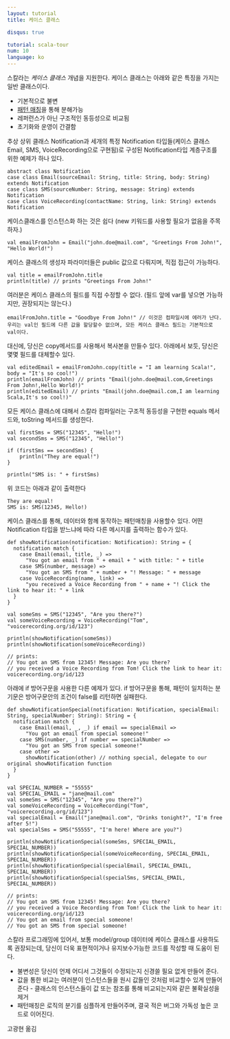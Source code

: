 ```yaml
---
layout: tutorial
title: 케이스 클래스

disqus: true

tutorial: scala-tour
num: 10
language: ko
---
```


스칼라는 _케이스 클래스_ 개념을 지원한다. 케이스 클래스는 아래와 같은 특징을 가지는 일반 클래스이다.

* 기본적으로 불변
* [패턴 매칭](pattern-matching.html)을 통해 분해가능
* 레퍼런스가 아닌 구조적인 동등성으로 비교됨
* 초기화와 운영이 간결함

추상 상위 클래스 Notification과 세개의 특정 Notification 타입들(케이스 클래스 Email, SMS, VoiceRecording으로 구현됨)로 구성된 Notification타입 계층구조를 위한 예제가 하나 있다.

    abstract class Notification
    case class Email(sourceEmail: String, title: String, body: String) extends Notification
    case class SMS(sourceNumber: String, message: String) extends Notification
    case class VoiceRecording(contactName: String, link: String) extends Notification

케이스클래스를 인스턴스화 하는 것은 쉽다 (new 키워드를 사용할 필요가 없음을 주목하자.)

    val emailFromJohn = Email("john.doe@mail.com", "Greetings From John!", "Hello World!")

케이스 클래스의 생성자 파라미터들은 public 값으로 다뤄지며, 직접 접근이 가능하다.

    val title = emailFromJohn.title
    println(title) // prints "Greetings From John!"

여러분은 케이스 클래스의 필드를 직접 수정할 수 없다. (필드 앞에 var를 넣으면 가능하지만, 권장되지는 않는다.)

    emailFromJohn.title = "Goodbye From John!" // 이것은 컴파일시에 에러가 난다. 우리는 val인 필드에 다른 값을 할당할수 없으며, 모든 케이스 클래스 필드는 기본적으로 val이다.
    
대신에, 당신은 copy메서드를 사용해서 복사본을 만들수 있다. 아래에서 보듯, 당신은 몇몇 필드를 대체할수 있다.

    val editedEmail = emailFromJohn.copy(title = "I am learning Scala!", body = "It's so cool!")
    println(emailFromJohn) // prints "Email(john.doe@mail.com,Greetings From John!,Hello World!)"
    println(editedEmail) // prints "Email(john.doe@mail.com,I am learning Scala,It's so cool!)"

모든 케이스 클래스에 대해서 스칼라 컴파일러는 구조적 동등성을 구현한 equals 메서드와, toString 메서드를 생성한다.

    val firstSms = SMS("12345", "Hello!")
    val secondSms = SMS("12345", "Hello!")

    if (firstSms == secondSms) {
        println("They are equal!")
    }
    
    println("SMS is: " + firstSms)

위 코드는 아래과 같이 출력한다

    They are equal!
    SMS is: SMS(12345, Hello!)
    
케이스 클래스를 통해, 데이터와 함께 동작하는 패턴매칭을 사용할수 있다. 어떤Notification 타입을 받느냐에 따라 다른 메시지를 출력하는 함수가 있다.

    def showNotification(notification: Notification): String = {
      notification match {
        case Email(email, title, _) =>
          "You got an email from " + email + " with title: " + title
        case SMS(number, message) =>
          "You got an SMS from " + number + "! Message: " + message
        case VoiceRecording(name, link) =>
          "you received a Voice Recording from " + name + "! Click the link to hear it: " + link
      }
    }
    
    val someSms = SMS("12345", "Are you there?")
    val someVoiceRecording = VoiceRecording("Tom", "voicerecording.org/id/123")
    
    println(showNotification(someSms))
    println(showNotification(someVoiceRecording))
    
    // prints:
    // You got an SMS from 12345! Message: Are you there?
    // you received a Voice Recording from Tom! Click the link to hear it: voicerecording.org/id/123
    
아래에 if 방어구문을 사용한 다른 예제가 있다. if 방어구문을 통해, 패턴이 일치하는 분기문은 방어구문안의 조건이 false를 리턴하면 실패한다.

    def showNotificationSpecial(notification: Notification, specialEmail: String, specialNumber: String): String = {
      notification match {
        case Email(email, _, _) if email == specialEmail =>
          "You got an email from special someone!"
        case SMS(number, _) if number == specialNumber =>
          "You got an SMS from special someone!"
        case other =>
          showNotification(other) // nothing special, delegate to our original showNotification function   
      }
    }
    
    val SPECIAL_NUMBER = "55555"
    val SPECIAL_EMAIL = "jane@mail.com"
    val someSms = SMS("12345", "Are you there?")
    val someVoiceRecording = VoiceRecording("Tom", "voicerecording.org/id/123")
    val specialEmail = Email("jane@mail.com", "Drinks tonight?", "I'm free after 5!")
    val specialSms = SMS("55555", "I'm here! Where are you?")
    
    println(showNotificationSpecial(someSms, SPECIAL_EMAIL, SPECIAL_NUMBER))
    println(showNotificationSpecial(someVoiceRecording, SPECIAL_EMAIL, SPECIAL_NUMBER))
    println(showNotificationSpecial(specialEmail, SPECIAL_EMAIL, SPECIAL_NUMBER))
    println(showNotificationSpecial(specialSms, SPECIAL_EMAIL, SPECIAL_NUMBER))
    
    // prints: 
    // You got an SMS from 12345! Message: Are you there?
    // you received a Voice Recording from Tom! Click the link to hear it: voicerecording.org/id/123
    // You got an email from special someone!
    // You got an SMS from special someone!

스칼라 프로그래밍에 있어서, 보통 model/group 데이터에 케이스 클래스를 사용하도록 권장되는데, 당신이 더욱 표현적이거나 유지보수가능한 코드를 작성할 때 도움이 된다.

* 불변성은 당신이 언제 어디서 그것들이 수정되는지 신경쓸 필요 없게 만들어 준다.
* 값을 통한 비교는 여러분이 인스턴스들을 원시 값들인 것처럼 비교할수 있게 만들어 준다 - 클래스의 인스턴스들이 값 또는 참조를 통해 비교되는지와 같은 불확실성을 제거
* 패턴매칭은 로직의 분기를 심플하게 만들어주며, 결국 적은 버그와 가독성 높은 코드로 이어진다.

고광현 옮김